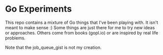 # Go Experiments

This repo contains a mixture of Go things that I've been playing with.
It isn't meant to make sense :)
Some things are just there for me to try new ideas or approaches.
Others come from books (gopl.io) or are inspired by real life problems.

Note that the job_queue_gist is not my creation.
